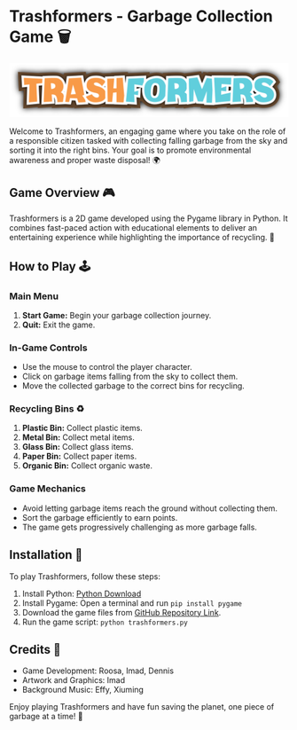 # Trashformers - Garbage Collection Game 🗑️

![Trashformers Logo](logo.png)

Welcome to Trashformers, an engaging game where you take on the role of a responsible citizen tasked with collecting falling garbage from the sky and sorting it into the right bins. Your goal is to promote environmental awareness and proper waste disposal! 🌍

## Game Overview 🎮

Trashformers is a 2D game developed using the Pygame library in Python. It combines fast-paced action with educational elements to deliver an entertaining experience while highlighting the importance of recycling. 🚀

## How to Play 🕹️

### Main Menu

1. **Start Game:** Begin your garbage collection journey.
2. **Quit:** Exit the game.

### In-Game Controls

- Use the mouse to control the player character.
- Click on garbage items falling from the sky to collect them.
- Move the collected garbage to the correct bins for recycling.

### Recycling Bins ♻️

1. **Plastic Bin:** Collect plastic items.
2. **Metal Bin:** Collect metal items.
3. **Glass Bin:** Collect glass items.
4. **Paper Bin:** Collect paper items.
5. **Organic Bin:** Collect organic waste.

### Game Mechanics

- Avoid letting garbage items reach the ground without collecting them.
- Sort the garbage efficiently to earn points.
- The game gets progressively challenging as more garbage falls.

## Installation 🚀

To play Trashformers, follow these steps:

1. Install Python: [Python Download](https://www.python.org/downloads/)
2. Install Pygame: Open a terminal and run `pip install pygame`
3. Download the game files from [GitHub Repository Link]().
4. Run the game script: `python trashformers.py`

## Credits 🙌

- Game Development: Roosa, Imad, Dennis
- Artwork and Graphics: Imad
- Background Music: Effy, Xiuming
  



Enjoy playing Trashformers and have fun saving the planet, one piece of garbage at a time! 🌟

